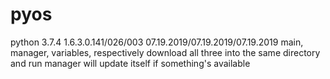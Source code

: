 # pyos
python 3.7.4
1.6.3.0.141/026/003
07.19.2019/07.19.2019/07.19.2019
main, manager, variables, respectively
download all three into the same directory and run manager
will update itself if something's available

